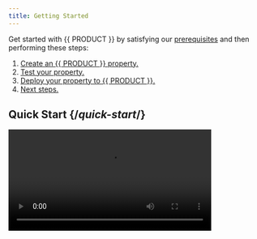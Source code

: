 ```yaml
---
title: Getting Started
---
```


Get started with {{ PRODUCT }} by satisfying our [prerequisites](#prerequisites) and then performing these steps:

1.  [Create an {{ PRODUCT }} property.](#create-property)
2.  [Test your property.](#testing-locally)
3.  [Deploy your property to {{ PRODUCT }}.](#deploy-property)
4.  [Next steps.](#next-steps)

## Quick Start {/*quick-start*/}

<Video src="https://youtu.be/kCGBgzkaOJ0" width="400px" />

If you already have [Node.js v{{ NODE_VERSION }}](/guides/install_nodejs) and an [{{ PRODUCT }} account](#account-creation), then you can use a single command to:
-   Install the {{ PRODUCT }} CLI.
-   Create an {{ PRODUCT }} property for your website.
-   Deploy a property to {{ PRODUCT }}.

<Callout type="tip">

  An alternative approach is to perform each of the above tasks individually. 

  [Learn more.](#prerequisites)

</Callout>

Run one of the following commands from the root directory of your web application or website:
-   **Origin:** Run this command if you have web servers that will serve as the origin.
-   **Framework:** Run this command to render your web app within our cloud through {{ PRODUCT_PLATFORM }}.

<Callout type="info">

  Replace `<PROPERTY>` with the name for this configuration. If you are also setting `<DOMAIN>`, then you should replace it with your website's domain or IP address.

</Callout>

<SnippetGroup>

```bash tabLabel=Origin
  npx {{ PACKAGE_NAME }}/cli@latest init \
	--name <PROPERTY> \
	--environment default \
	--origin <DOMAIN> \
	--deploy
```

```bash tabLabel=Framework
  npx {{ PACKAGE_NAME }}/cli@latest init \
        --name <PROPERTY> \
        --environment default \
        --deploy
```

</SnippetGroup>

You are now ready to optimize and secure the delivery of your website. 
[Learn more.](#next-steps)

## Prerequisites {/*prerequisites*/}

{{ PRODUCT }} requires:
-   [Node.js v{{ NODE_VERSION }}](/guides/install_nodejs)
-   npm or yarn package manager

    <Callout type="info">

      npm is installed with Node.js, while yarn requires a separate installation.

    </Callout>

-   {{ PRODUCT }} CLI
-   {{ PRODUCT }} account

### {{ PRODUCT }} CLI Installation {/*cli-installation*/}

Use the [{{ PRODUCT }} CLI](/guides/develop/cli) to build, test, and deploy your website to {{ PRODUCT }}. Install it through either npm or yarn.

<SnippetGroup>

```bash tabLabel=npm
npm i -g {{ PACKAGE_NAME }}/cli
```

```bash tabLabel=Yarn
yarn global add {{ PACKAGE_NAME }}/cli
```

</SnippetGroup>

### {{ PRODUCT }} Account Creation {/*account-creation*/}

Signing up for an {{ PRODUCT }} account is free and quick.

1.  [Sign up now by either:]({{ APP_URL }}/signup)

    -   Manually creating an account.
        1.   Provide your name, email (user name), and a password. Click **Create Account**.
        2.   Check your email for confirmation instructions. Click **CONFIRM MY ACCOUNT** to load the {{ PRODUCT }} Developer console.
    -   Using your existing Github or Google account. You will need to log in to Github or Google and then authorize linking Edgio to your account.

2.  Click **Accept** to accept our terms of service and privacy policy.

## Step 1: Create an {{ PRODUCT }} Property {/*create-property*/}

Each website that will run behind {{ PRODUCT }} requires an {{ PRODUCT }} property. A property determines how {{ PRODUCT }} will process your website's traffic.

1.  From the {{ PRODUCT }} Developer console, set the **What is your website's URL?** option to your website's URL and then click **Launch my site**.

    <Callout type="info">

      If you have previously created a site, you will need to click **+ New Site**, provide your website's URL, and then click **Create my site**.

    </Callout>

2.  From the command line or terminal, navigate to a directory where project files will be stored.

    <Callout type="tip">

      If possible, try to use your website's root directory.

    </Callout>

3.  Run one of the following commands:
    -   **Origin:** Run this command if you have web servers that will serve as the origin.
    -   **Framework:** Run this command to render your web apps within our cloud through {{ PRODUCT_PLATFORM }}.

    <Callout type="info">

      Replace `<PROPERTY>` with the domain defined in step 1. If you are also setting `<DOMAIN>`, then you should replace it with your website's domain or IP address.

    </Callout>

    <SnippetGroup>

    ```bash tabLabel=Origin
      {{ FULL_CLI_NAME }} init --name <PROPERTY> \
        --environment production \
        --origin <DOMAIN> 
    ```

    ```bash tabLabel=Framework
      {{ FULL_CLI_NAME }} init --name <PROPERTY> \
        --environment production 
    ```

    </SnippetGroup>

4.  When prompted, confirm the selection of `Use the current directory` by pressing the `ENTER` key.
5.  When prompted, select either the `npm` or `yarn` package manager and then press the `ENTER` key.

## Step 2: Testing Locally {/*testing-locally*/}

You may run {{ PRODUCT }} in local development mode to preview your website on your local machine prior to deployment. Local development mode allows for rapid development by allowing you to quickly test changes prior to deployment.

1.  From the command line or terminal, type `{{ FULL_CLI_NAME }} dev`.
2.  Preview your website by loading `https://127.0.0.1:3000` from within your preferred web browser.

## Step 3: Deploying Your Property {/*deploy-property*/}

Run the following command from your property's root directory to deploy it to {{ PRODUCT }}:

```bash
{{ FULL_CLI_NAME }} deploy
```

## Next Steps {/*next-steps*/}

Once you have successfully deployed your property to {{ PRODUCT }}, our CLI provides the following URLs:
-   **{{ PRODUCT }} Developer Console:** View detailed information about this deployment, including its edge link and permalink, from within the {{ PORTAL }}.
-   **Permalink:** Preview your website behind {{ PRODUCT }} without edge caching. Bypassing our cache will affect performance.

-   **Edge:** Preview your website behind {{ PRODUCT }} and gain performance insights through our [DevTools](/guides/performance/observability/devtools).  

You are now ready to set up:

-   [Performance.](/guides/performance/getting_started) Learn how to:
    -   Optimize website performance through our CDN-as-code approach to [caching](/guides/performance/getting_started#configure-caching), [routing](/guides/performance/cdn_as_code) your content, and [predictive prefetching](/guides/performance/prefetching).
    -   Gain performance insights through which you can fine-tune your configuration through our [Observability](/guides/performance/observability/core_web_vitals) solution.
    -   Speed up development by quickly iterating through different variations of your site through our [Traffic Splitting](/guides/performance/traffic_splitting) solution.
-   [Security.](/guides/security) We automatically provide distributed denial-of-service (DDOS) protection to traffic that runs behind {{ PRODUCT }}. Apply additional protection to your web applications and APIs through our Web Application Firewall and Advanced Bot Management solutions. {{ ACCOUNT_UPGRADE }}
-   [Sites.](/guides/sites_frameworks/getting_started) If you are currently using a JavaScript framework, then you can improve your website's performance by using our serverless workers to quickly render server-side content in a scalable manner.
